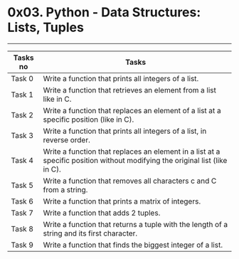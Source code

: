 # 0x03. Python - Data Structures: Lists, Tuples
---
|Tasks no |Tasks	|
|---------|-------------|
|Task 0   |Write a function that prints all integers of a list.|
|Task 1   |Write a function that retrieves an element from a list like in C.|
|Task 2   |Write a function that replaces an element of a list at a specific position (like in C).|
|Task 3   |Write a function that prints all integers of a list, in reverse order.|
|Task 4   |Write a function that replaces an element in a list at a specific position without modifying the original list (like in C).|
|Task 5   |Write a function that removes all characters c and C from a string.|
|Task 6   |Write a function that prints a matrix of integers.|
|Task 7   |Write a function that adds 2 tuples.|
|Task 8   |Write a function that returns a tuple with the length of a string and its first character.|
|Task 9   |Write a function that finds the biggest integer of a list.|

